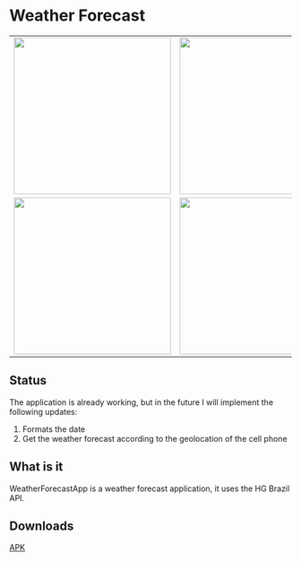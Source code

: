 # Weather Forecast

<table>
  <tr>
    <td><img src="https://user-images.githubusercontent.com/26009394/102800951-5d546e80-4393-11eb-933a-844de4f26e57.png" width="280px" /></td>
    <td><img src="https://user-images.githubusercontent.com/26009394/102800976-62192280-4393-11eb-94f1-fc58c66f54de.png" width="280px" /></td>
    <td><img src="https://user-images.githubusercontent.com/26009394/102800978-62b1b900-4393-11eb-9665-2518b918a1ec.png" width="280px" /></td>
    <td><img src="https://user-images.githubusercontent.com/26009394/102800957-5e859b80-4393-11eb-93d7-eb06fd94d8d8.png" width="280px" /></td>
    <td><img src="https://user-images.githubusercontent.com/26009394/102800960-5f1e3200-4393-11eb-8d8b-f61bd124c87c.png" width="280px" /></td>

  </tr>
    <tr>
    <td><img src="https://user-images.githubusercontent.com/26009394/102800962-5f1e3200-4393-11eb-95e2-c9f684ea2a18.png" width="280px" /></td>
    <td><img src="https://user-images.githubusercontent.com/26009394/102800963-5fb6c880-4393-11eb-88c6-bcafa002869c.png" width="280px" /></td>
    <td><img src="https://user-images.githubusercontent.com/26009394/102800964-604f5f00-4393-11eb-95d4-d08b3a52e33d.png" width="280px" /></td>
    <td><img src="https://user-images.githubusercontent.com/26009394/102800966-60e7f580-4393-11eb-82fe-b272a3aed237.png" width="280px" /></td>
    <td><img src="https://user-images.githubusercontent.com/26009394/102800971-61808c00-4393-11eb-9b1e-83eb0fb7ca79.png" width="280px" /></td>

  </tr>
</table>

## Status
The application is already working, but in the future I will implement the following updates:
<ol>
  <li>Formats the date</li>
  <li>Get the weather forecast according to the geolocation of the cell phone</li>
</ol>

## What is it
WeatherForecastApp is a weather forecast application, it uses the HG Brazil API.


## Downloads

[APK](https://github.com/fernandocalheirox/PrevisaoDoTempo/releases/download/1.0/WeatherForecast.apk)
